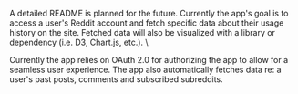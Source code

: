 A detailed README is planned for the future. Currently the app's goal is to access a user's Reddit account and fetch specific data about their usage history on the site. Fetched data will also be visualized with a library or dependency (i.e. D3, Chart.js, etc.). \

Currently the app relies on OAuth 2.0 for authorizing the app to allow for a seamless user experience. The app also automatically fetches data re: a user's past posts, comments and subscribed subreddits.
